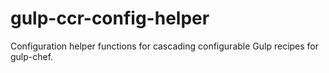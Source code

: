 # gulp-ccr-config-helper
Configuration helper functions for cascading configurable Gulp recipes for gulp-chef.
